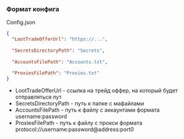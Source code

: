 ### Формат конфига

Config.json

```json
{
  "LootTradeOfferUrl": "https://...",
  
  "SecretsDirectoryPath": "Secrets",
  
  "AccountsFilePath": "Accounts.txt",
  
  "ProxiesFilePath": "Proxies.txt"
}
```

- LootTradeOfferUrl - ссылка на трейд оффер, на который будет отправляться лут
- SecretsDirectoryPath - путь к папке с мафайлами
- AccountsFilePath - путь к файлу с аккаунтами формата username:password
- ProxiesFilePath - путь к файлу с прокси формата protocol://username:password@address:port0